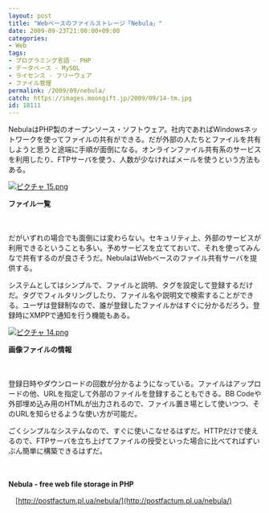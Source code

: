 ```yaml
---
layout: post
title: "Webベースのファイルストレージ「Nebula」"
date: 2009-09-23T21:00:00+09:00
categories:
- Web
tags: 
- プログラミング言語 - PHP
- データベース - MySQL
- ライセンス - フリーウェア
- ファイル管理
permalink: /2009/09/nebula/
catch: https://images.moongift.jp/2009/09/14-tm.jpg
id: 18111
---
```

NebulaはPHP製のオープンソース・ソフトウェア。社内であればWindowsネットワークを使ってファイルの共有ができる。だが外部の人たちとファイルを共有しようと思うと途端に手順が面倒になる。オンラインファイル共有系のサービスを利用したり、FTPサーバを使う、人数が少なければメールを使うという方法もある。

  

[![ピクチャ 15.png](https://images.moongift.jp/2009/09/15-tm.jpg)](https://images.moongift.jp/2009/09/15.png)  
  
**ファイル一覧**

  

　

  

だがいずれの場合でも面倒には変わらない。セキュリティ上、外部のサービスが利用できるということも多い。予めサービスを立てておいて、それを使ってみんなで共有するのが良さそうだ。NebulaはWebベースのファイル共有サーバを提供する。

  
  
<!--more-->

システムとしてはシンプルで、ファイルと説明、タグを設定して登録するだけだ。タグでフィルタリングしたり、ファイル名や説明文で検索することができる。ユーザは登録制なので、誰が登録したファイルかはすぐに分かるだろう。登録時にXMPPで通知を行う機能もある。

  

[![ピクチャ 14.png](https://images.moongift.jp/2009/09/14-tm.jpg)](https://images.moongift.jp/2009/09/14.png)  
  
**画像ファイルの情報**

  

　

  

登録日時やダウンロードの回数が分かるようになっている。ファイルはアップロードの他、URLを指定して外部のファイルを登録することもできる。BB Codeや外部埋め込み用のHTMLが出力されるので、ファイル置き場として使いつつ、そのURLを知らせるような使い方が可能だ。

  

ごくシンプルなシステムなので、すぐに使いこなせるはずだ。HTTPだけで使えるので、FTPサーバを立ち上げてファイルの授受といった場合に比べてればずいぶん簡単に構築できるはずだ。

  

　

  

**Nebula - free web file storage in PHP**  
  
　[http://postfactum.pl.ua/nebula/](http://postfactum.pl.ua/nebula/)

  
  
